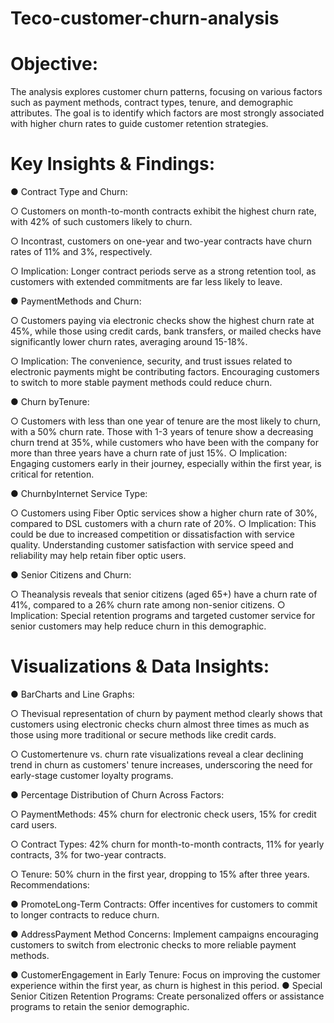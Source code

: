 # Teco-customer-churn-analysis
# Objective:
 The analysis explores customer churn patterns, focusing on various factors such as payment
 methods, contract types, tenure, and demographic attributes. The goal is to identify which
 factors are most strongly associated with higher churn rates to guide customer retention
 strategies.
 
# Key Insights & Findings:

● Contract Type and Churn:

 ○ Customers on month-to-month contracts exhibit the highest churn rate, with
 42% of such customers likely to churn.
 
 ○ Incontrast, customers on one-year and two-year contracts have churn rates of
 11% and 3%, respectively.
 
 ○ Implication: Longer contract periods serve as a strong retention tool, as
 customers with extended commitments are far less likely to leave.
 
 ● PaymentMethods and Churn:
 
 ○ Customers paying via electronic checks show the highest churn rate at 45%,
 while those using credit cards, bank transfers, or mailed checks have
 significantly lower churn rates, averaging around 15-18%.
 
 ○ Implication: The convenience, security, and trust issues related to electronic
 payments might be contributing factors. Encouraging customers to switch to
 more stable payment methods could reduce churn.
 
 ● Churn byTenure:
 
 ○ Customers with less than one year of tenure are the most likely to churn, with a
 50% churn rate. Those with 1-3 years of tenure show a decreasing churn trend
 at 35%, while customers who have been with the company for more than three
 years have a churn rate of just 15%.
 ○ Implication: Engaging customers early in their journey, especially within the first
 year, is critical for retention.
 
 ● ChurnbyInternet Service Type:
 
 ○ Customers using Fiber Optic services show a higher churn rate of 30%,
 compared to DSL customers with a churn rate of 20%.
 ○ Implication: This could be due to increased competition or dissatisfaction with
 service quality. Understanding customer satisfaction with service speed and
 reliability may help retain fiber optic users.
 
 ● Senior Citizens and Churn:
 
 ○ Theanalysis reveals that senior citizens (aged 65+) have a churn rate of 41%,
 compared to a 26% churn rate among non-senior citizens.
 ○ Implication: Special retention programs and targeted customer service for senior
 customers may help reduce churn in this demographic.
 
 # Visualizations & Data Insights:
 
 ● BarCharts and Line Graphs:
 
 ○ Thevisual representation of churn by payment method clearly shows that
 customers using electronic checks churn almost three times as much as those
 using more traditional or secure methods like credit cards.
 
 ○ Customertenure vs. churn rate visualizations reveal a clear declining trend in
 churn as customers' tenure increases, underscoring the need for early-stage
 customer loyalty programs.
 
 ● Percentage Distribution of Churn Across Factors:
 
 ○ PaymentMethods: 45% churn for electronic check users, 15% for credit card
 users.
 
○ Contract Types: 42% churn for month-to-month contracts, 11% for yearly
 contracts, 3% for two-year contracts.
 
 ○ Tenure: 50% churn in the first year, dropping to 15% after three years.
 Recommendations:
 
 ● PromoteLong-Term Contracts: Offer incentives for customers to commit to longer
 contracts to reduce churn.
 
 ● AddressPayment Method Concerns: Implement campaigns encouraging customers
 to switch from electronic checks to more reliable payment methods.
 
 ● CustomerEngagement in Early Tenure: Focus on improving the customer experience
 within the first year, as churn is highest in this period.
 ● Special Senior Citizen Retention Programs: Create personalized offers or assistance
 programs to retain the senior demographic.
